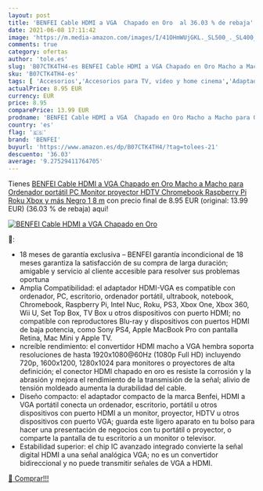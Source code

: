 ```yaml
---
layout: post
title: 'BENFEI Cable HDMI a VGA  Chapado en Oro  al 36.03 % de rebaja'
date: 2021-06-08 17:11:42
image: 'https://m.media-amazon.com/images/I/41OHmWUjGKL._SL500_._SL400_.jpg'
comments: true
category: ofertas
author: 'tole.es'
slug: 'B07CTK4TH4-es BENFEI Cable HDMI a VGA Chapado en Oro Macho a Macho para...'
sku: 'B07CTK4TH4-es'
tags: [ 'Accesorios','Accesorios para TV, vídeo y home cinema','Adaptadores','Adaptadores USB-VGA','Cables HDMI','Cables para TV, vídeo y home cinema','Electrónica','Informática','TV, vídeo y home cinema','benfei','xbox', ]
actualPrice: 8.95 EUR
currency: EUR
price: 8.95
comparePrice: 13.99 EUR
prodname: 'BENFEI Cable HDMI a VGA  Chapado en Oro Macho a Macho para Ordenador  portátil  PC  Monitor  proyector  HDTV  Chromebook  Raspberry Pi  Roku  Xbox y más  Negro 1 8 m'
country: 'es'
flag: '🇪🇸'
brand: 'BENFEI'
buyurl: 'https://www.amazon.es/dp/B07CTK4TH4/?tag=tolees-21'
descuento: '36.03'
average: '9.27529411764705'
---
```


Tienes [BENFEI Cable HDMI a VGA  Chapado en Oro Macho a Macho para Ordenador  portátil  PC  Monitor  proyector  HDTV  Chromebook  Raspberry Pi  Roku  Xbox y más  Negro 1 8 m](https://www.amazon.es/dp/B07CTK4TH4/?tag=tolees-21) con precio final de  8.95 EUR (original: 13.99 EUR) (36.03 %  de rebaja) aqui!

[![BENFEI Cable HDMI a VGA  Chapado en Oro ](https://m.media-amazon.com/images/I/41OHmWUjGKL._SL500_._SL400_.jpg)](https://www.amazon.es/dp/B07CTK4TH4/?tag=tolees-21)

🔎:

- 18 meses de garantía exclusiva – BENFEI garantía incondicional de 18 meses garantiza la satisfacción de su compra de larga duración; amigable y servicio al cliente accesible para resolver sus problemas oportuna
- Amplia Compatibilidad: el adaptador HDMI-VGA es compatible con ordenador, PC, escritorio, ordenador portátil, ultrabook, notebook, Chromebook, Raspberry Pi, Intel Nuc, Roku, PS3, Xbox One, Xbox 360, Wii U, Set Top Box, TV Box u otros dispositivos con puerto HDMI; no compatible con reproductores Blu-ray y dispositivos con puertos HDMI de baja potencia, como Sony PS4, Apple MacBook Pro con pantalla Retina, Mac Mini y Apple TV.
- ncreíble rendimiento: el convertidor HDMI macho a VGA hembra soporta resoluciones de hasta 1920x1080@60Hz (1080p Full HD) incluyendo 720p, 1600x1200, 1280x1024 para monitores o proyectores de alta definición; el conector HDMI chapado en oro es resiste la corrosión y la abrasión y mejora el rendimiento de la transmisión de la señal; alivio de tensión moldeado aumenta la durabilidad del cable.
- Diseño compacto: el adaptador compacto de la marca Benfei, HDMI a VGA portátil conecta un ordenador, escritorio, portátil u otros dispositivos con puerto HDMI a un monitor, proyector, HDTV u otros dispositivos con puerto VGA; guarda este ligero aparato en tu bolso para hacer una presentación de negocios con tu portátil o proyector, o comparte la pantalla de tu escritorio a un monitor o televisor.
- Estabilidad superior: el chip IC avanzado integrado convierte la señal digital HDMI a una señal analógica VGA; no es un convertidor bidireccional y no puede transmitir señales de VGA a HDMI.

[🛒 Comprar!!!](https://www.amazon.es/dp/B07CTK4TH4/?tag=tolees-21)

